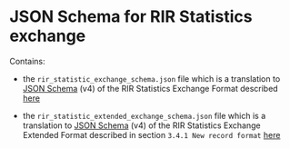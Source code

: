 # JSON Schema for RIR Statistics exchange

Contains:
 
* the `rir_statistic_exchange_schema.json` file which is a translation to [JSON Schema](http://json-schema.org/) (v4) of the 
RIR Statistics Exchange Format described [here](http://ftp.ripe.net/pub/stats/ripencc/RIR-Statistics-Exchange-Format.txt)

* the `rir_statistic_extended_exchange_schema.json` file which is a translation to [JSON Schema](http://json-schema.org/) (v4) of the RIR 
Statistics Exchange Extended Format described in section `3.4.1 New record format` [here](http://ftp.ripe.net/pub/stats/ripencc/RIR-Statistics-Exchange-Format.txt) 


